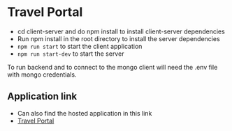 # Travel Portal

- cd client-server and do npm install to install client-server dependencies
- Run npm install in the root directory to install the server dependencies
- `npm run start` to start the client application
- `npm run start-dev` to start the server
  

To run backend and to connect to the mongo client will need the .env file with mongo credentials.

## Application link
- Can also find the hosted application in this link 
- [Travel Portal](https://sheltered-meadow-74308.herokuapp.com/)